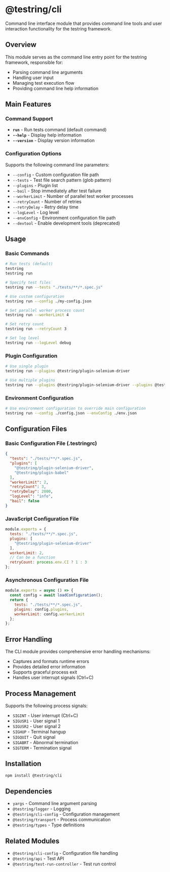 # @testring/cli

Command line interface module that provides command line tools and user interaction functionality for the testring framework.

## Overview

This module serves as the command line entry point for the testring framework, responsible for:
- Parsing command line arguments
- Handling user input
- Managing test execution flow
- Providing command line help information

## Main Features

### Command Support
- **`run`** - Run tests command (default command)
- **`--help`** - Display help information
- **`--version`** - Display version information

### Configuration Options
Supports the following command line parameters:

- `--config` - Custom configuration file path
- `--tests` - Test file search pattern (glob pattern)
- `--plugins` - Plugin list
- `--bail` - Stop immediately after test failure
- `--workerLimit` - Number of parallel test worker processes
- `--retryCount` - Number of retries
- `--retryDelay` - Retry delay time
- `--logLevel` - Log level
- `--envConfig` - Environment configuration file path
- `--devtool` - Enable development tools (deprecated)

## Usage

### Basic Commands
```bash
# Run tests (default)
testring
testring run

# Specify test files
testring run --tests "./tests/**/*.spec.js"

# Use custom configuration
testring run --config ./my-config.json

# Set parallel worker process count
testring run --workerLimit 4

# Set retry count
testring run --retryCount 3

# Set log level
testring run --logLevel debug
```

### Plugin Configuration
```bash
# Use single plugin
testring run --plugins @testring/plugin-selenium-driver

# Use multiple plugins
testring run --plugins @testring/plugin-selenium-driver --plugins @testring/plugin-babel
```

### Environment Configuration
```bash
# Use environment configuration to override main configuration
testring run --config ./config.json --envConfig ./env.json
```

## Configuration Files

### Basic Configuration File (.testringrc)
```json
{
  "tests": "./tests/**/*.spec.js",
  "plugins": [
    "@testring/plugin-selenium-driver",
    "@testring/plugin-babel"
  ],
  "workerLimit": 2,
  "retryCount": 3,
  "retryDelay": 2000,
  "logLevel": "info",
  "bail": false
}
```

### JavaScript Configuration File
```javascript
module.exports = {
  tests: "./tests/**/*.spec.js",
  plugins: [
    "@testring/plugin-selenium-driver"
  ],
  workerLimit: 2,
  // Can be a function
  retryCount: process.env.CI ? 1 : 3
};
```

### Asynchronous Configuration File
```javascript
module.exports = async () => {
  const config = await loadConfiguration();
  return {
    tests: "./tests/**/*.spec.js",
    plugins: config.plugins,
    workerLimit: config.workerLimit
  };
};
```

## Error Handling

The CLI module provides comprehensive error handling mechanisms:
- Captures and formats runtime errors
- Provides detailed error information
- Supports graceful process exit
- Handles user interrupt signals (Ctrl+C)

## Process Management

Supports the following process signals:
- `SIGINT` - User interrupt (Ctrl+C)
- `SIGUSR1` - User signal 1
- `SIGUSR2` - User signal 2
- `SIGHUP` - Terminal hangup
- `SIGQUIT` - Quit signal
- `SIGABRT` - Abnormal termination
- `SIGTERM` - Termination signal

## Installation

```bash
npm install @testring/cli
```

## Dependencies

- `yargs` - Command line argument parsing
- `@testring/logger` - Logging
- `@testring/cli-config` - Configuration management
- `@testring/transport` - Process communication
- `@testring/types` - Type definitions

## Related Modules

- `@testring/cli-config` - Configuration file handling
- `@testring/api` - Test API
- `@testring/test-run-controller` - Test run control